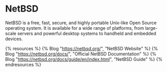 # NetBSD

NetBSD is a free, fast, secure, and highly portable Unix-like Open Source operating system. It is available for a wide range of platforms, from large-scale servers and powerful desktop systems to handheld and embedded devices.

{% resources %}
  {% Blog "https://netbsd.org/", "NetBSD Website" %}
  {% Blog "https://netbsd.org/docs/", "Official NetBSD Documentation" %}
  {% Blog "https://netbsd.org/docs/guide/en/index.html", "NetBSD Guide" %}
{% endresources %}

